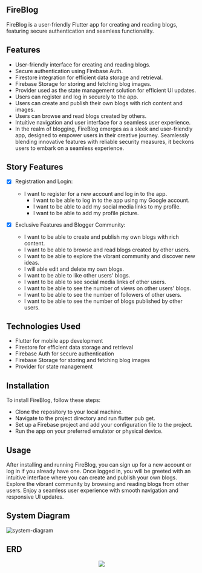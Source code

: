 ## FireBlog
FireBlog is a user-friendly Flutter app for creating and reading blogs, featuring secure authentication and seamless functionality.

## Features
- User-friendly interface for creating and reading blogs.
- Secure authentication using Firebase Auth.
- Firestore integration for efficient data storage and retrieval.
- Firebase Storage for storing and fetching blog images.
- Provider used as the state management solution for efficient UI updates.
- Users can register and log in securely to the app.
- Users can create and publish their own blogs with rich content and images.
- Users can browse and read blogs created by others.
- Intuitive navigation and user interface for a seamless user experience.
- In the realm of blogging, FireBlog emerges as a sleek and user-friendly app, designed to empower users in their creative journey. Seamlessly blending innovative features with reliable security measures, it beckons users to embark on a seamless experience.

## Story Features
- [x] Registration and Login:
  - I want to register for a new account and log in to the app.
    - I want to be able to log in to the app using my Google account.
    - I want to be able to add my social media links to my profile.
    - I want to be able to add my profile picture.

- [x] Exclusive Features and Blogger Community:
    - I want to be able to create and publish my own blogs with rich content.
    - I want to be able to browse and read blogs created by other users.
    - I want to be able to explore the vibrant community and discover new ideas.
    - I will able edit and delete my own blogs.
    - I want to be able to like other users' blogs.
    - I want to be able to see social media links of other users.
    - I want to be able to see the number of views on other users' blogs.
    - I want to be able to see the number of followers of other users.
    - I want to be able to see the number of blogs published by other users.



## Technologies Used
- Flutter for mobile app development
- Firestore for efficient data storage and retrieval
- Firebase Auth for secure authentication
- Firebase Storage for storing and fetching blog images
- Provider for state management

## Installation
To install FireBlog, follow these steps:

- Clone the repository to your local machine.
- Navigate to the project directory and run flutter pub get.
- Set up a Firebase project and add your configuration file to the project.
- Run the app on your preferred emulator or physical device.

## Usage
After installing and running FireBlog, you can sign up for a new account or log in if you already have one. Once logged in, you will be greeted with an intuitive interface where you can create and publish your own blogs. Explore the vibrant community by browsing and reading blogs from other users. Enjoy a seamless user experience with smooth navigation and responsive UI updates.

## System Diagram
![system-diagram](https://github.com/ahmaddioxide/FireBlog/assets/75989502/cd92b52b-10a8-4a4d-9963-85091d7fbe58)

## ERD
<p align="center">
  <img src="https://github.com/ahmaddioxide/FireBlog/assets/75989502/2ac405bd-6a0f-4862-b238-88ab77819b6f">
</p>

